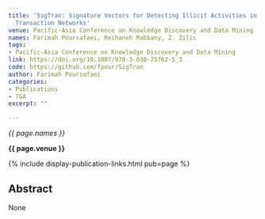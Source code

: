 ```yaml
---
title: 'SigTran: Signature Vectors for Detecting Illicit Activities in Blockchain
  Transaction Networks'
venue: Pacific-Asia Conference on Knowledge Discovery and Data Mining
names: Farimah Poursafaei, Reihaneh Rabbany, Z. Zilic
tags:
- Pacific-Asia Conference on Knowledge Discovery and Data Mining
link: https://doi.org/10.1007/978-3-030-75762-5_3
code: https://github.com/fpour/SigTran
author: Farimah Poursafaei
categories: 
- Publications
- TGA
excerpt: ""

---
```


*{{ page.names }}*

**{{ page.venue }}**

{% include display-publication-links.html pub=page %}

## Abstract

None